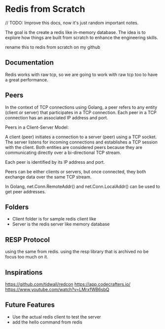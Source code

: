 # Redis from Scratch

// TODO: Improve this docs, now it's just random important notes.

The goal is the create a redis like in-memory database. The idea is to explore how things are built from scratch to enhance the engineering skills.


rename this to redis from scratch on my github

## Documentation

Redis works with raw tcp, so we are going to work with raw tcp too to have a great performance.

## Peers

In the context of TCP connections using Golang, a peer refers to any entity (client or server) that participates in a TCP connection. Each peer in a TCP connection has an associated IP address and port.

Peers in a Client-Server Model:

A client (peer) initiates a connection to a server (peer) using a TCP socket.
The server listens for incoming connections and establishes a TCP session with the client.
Both entities are considered peers because they are communicating directly over a bi-directional TCP stream.

Each peer is identified by its IP address and port.

Peers can be either clients or servers, but once connected, they both exchange data over the same TCP stream.

In Golang, net.Conn.RemoteAddr() and net.Conn.LocalAddr() can be used to get peer addresses.

## Folders
- Client folder is for sample redis client like
- Server is the redis server like memory database


## RESP Protocol

using the same from redis. using the resp library that is archived no be focus too much on it.


## Inspirations
https://github.com/tidwall/redcon
https://app.codecrafters.io/
https://www.youtube.com/watch?v=LMrxfWB6sbQ


## Future Features
- Use the actual redis client to test the server
- add the hello command from redis